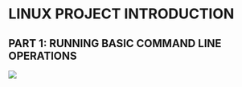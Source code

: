 #    LINUX PROJECT INTRODUCTION

## PART 1: RUNNING BASIC COMMAND LINE OPERATIONS

![](https://github.com/DEVOPS-1/Devops/linux/cd.png)

